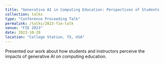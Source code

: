 ```yaml
---
title: "Generative AI in Computing Education: Perspectives of Students and Instructors"
collection: talks
type: "Conference Proceeding Talk"
permalink: /talks/2023-fie-talk
venue: "FIE 2023"
date: 2023-10-20
location: "College Station, TX, USA"
---
```


Presented our work about how students and instructors perceive the impacts of generative AI on computing education.
